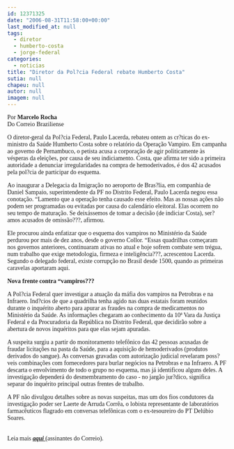 ```yaml
---
id: 12371325
date: "2006-08-31T11:58:00+00:00"
last_modified_at: null
tags:
  - diretor
  - humberto-costa
  - jorge-federal
categories:
  - noticias
title: "Diretor da Pol?cia Federal rebate Humberto Costa"
sutia: null
chapeu: null
autor: null
imagem: null
---
```

<p><P><FONT face=Verdana>Por <STRONG>Marcelo Rocha</STRONG><BR>Do Correio Braziliense</FONT></P></p>
<p><P><FONT face=Verdana>O diretor-geral da Pol?cia Federal, Paulo Lacerda, rebateu ontem as cr?ticas do ex-ministro da Saúde Humberto Costa sobre o relatório da Operação Vampiro. Em campanha ao governo de Pernambuco, o petista acusa a corporação de agir politicamente às vésperas da eleições, por causa de seu indiciamento. Costa, que afirma ter sido a primeira autoridade a denunciar irregularidades na compra de hemoderivados, é dos 42 acusados pela pol?cia de participar do esquema. </FONT></P></p>
<p><P><FONT face=Verdana>Ao inaugurar a Delegacia da Imigração no aeroporto de Bras?lia, em companhia de Daniel Sampaio, superintendente da PF no Distrito Federal, Paulo Lacerda negou essa conotação. “Lamento que a operação tenha causado esse efeito. Mas as nossas ações não podem ser programadas ou evitadas por causa do calendário eleitoral. Elas ocorrem no seu tempo de maturação. Se deixássemos de tomar a decisão (de indiciar Costa), ser?amos acusados de omissão???, afirmou. </FONT></P></p>
<p><P><FONT face=Verdana>Ele procurou ainda enfatizar que o esquema dos vampiros no Ministério da Saúde perdurou por mais de dez anos, desde o governo Collor. “Essas quadrilhas começaram nos governos anteriores, continuaram ativas no atual e hoje sofrem combate sem trégua, num trabalho que exige metodologia, firmeza e inteligência???, acrescentou Lacerda. Segundo o delegado federal, existe corrupção no Brasil desde 1500, quando as primeiras caravelas aportaram aqui.</FONT></P></p>
<p><P><FONT face=Verdana><STRONG>Nova frente contra “vampiros???</STRONG></FONT></P></p>
<p><P><FONT face=Verdana>A Pol?cia Federal quer investigar a atuação da máfia dos vampiros na Petrobras e na Infraero. Ind?cios de que a quadrilha tenha agido nas duas estatais foram reunidos durante o inquérito aberto para apurar as fraudes na compra de medicamentos no Ministério da Saúde. As informações chegaram ao conhecimento da 10ª Vara da Justiça Federal e da Procuradoria da República no Distrito Federal, que decidirão sobre a abertura de novos inquéritos para que elas sejam apuradas. </FONT></P></p>
<p><P><FONT face=Verdana>A suspeita surgiu a partir do monitoramento telefônico das 42 pessoas acusadas de fraudar licitações na pasta da Saúde, para a aquisição de hemoderivados (produtos derivados do sangue). As conversas gravadas com autorização judicial revelaram poss?veis combinações com fornecedores para burlar negócios na Petrobras e na Infraero. A PF descarta o envolvimento de todo o grupo no esquema, mas já identificou alguns deles. A investigação dependerá do desmembramento do caso - no jargão jur?dico, significa separar do inquérito principal outras frentes de trabalho. </FONT></P></p>
<p><P><FONT face=Verdana>A PF não divulgou detalhes sobre as novas suspeitas, mas um dos fios condutores da investigação poder ser Laerte de Arruda Corrêa, o lobista representante de laboratórios farmacêuticos flagrado em conversas telefônicas com o ex-tesoureiro do PT Delúbio Soares.</FONT></P></p>
<p><P><BR><FONT face=Verdana>Leia mais <STRONG><EM><U><A href=\"https://www2.correioweb.com.br/cbonline/politica/pri_pol_231.htm?\" target=_blank>aqui </A></U></EM></STRONG>(assinantes do Correio).</FONT></P> </p>
